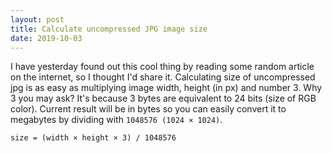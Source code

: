 ```yaml
---
layout: post
title: Calculate uncompressed JPG image size
date: 2019-10-03
---
```


I have yesterday found out this cool thing by reading some random article on the internet, so I thought I'd share it. Calculating size of uncompressed jpg is as easy as multiplying image width, height (in px) and number 3. Why 3 you may ask? It's because 3 bytes are equivalent to 24 bits (size of RGB color). Current result will be in bytes so you can easily convert it to megabytes by dividing with `1048576 (1024 × 1024)`.

```text
size = (width × height × 3) / 1048576
```
